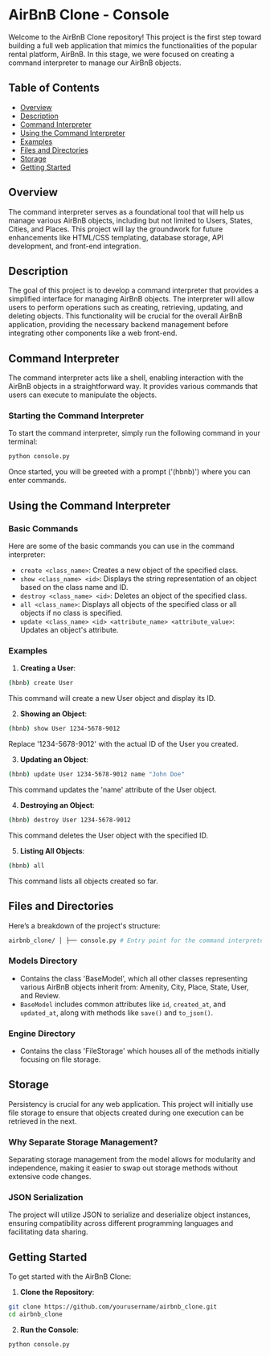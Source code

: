 # AirBnB Clone - Console

Welcome to the AirBnB Clone repository! This project is the first step toward building a full web application that mimics the functionalities of the popular rental platform, AirBnB. In this stage, we were focused on creating a command interpreter to manage our AirBnB objects.

## Table of Contents
- [Overview](#overview)
- [Description](#description)
- [Command Interpreter](#command-interpreter)
- [Using the Command Interpreter](#using-the-command-interpreter)
- [Examples](#examples)
- [Files and Directories](#files-and-directories)
- [Storage](#storage)
- [Getting Started](#getting-started)

## Overview

The command interpreter serves as a foundational tool that will help us manage various AirBnB objects, including but not limited to Users, States, Cities, and Places. This project will lay the groundwork for future enhancements like HTML/CSS templating, database storage, API development, and front-end integration.

## Description

The goal of this project is to develop a command interpreter that provides a simplified interface for managing AirBnB objects. The interpreter will allow users to perform operations such as creating, retrieving, updating, and deleting objects. This functionality will be crucial for the overall AirBnB application, providing the necessary backend management before integrating other components like a web front-end.

## Command Interpreter

The command interpreter acts like a shell, enabling interaction with the AirBnB objects in a straightforward way. It provides various commands that users can execute to manipulate the objects.

### Starting the Command Interpreter

To start the command interpreter, simply run the following command in your terminal:

```bash
python console.py
```
Once started, you will be greeted with a prompt ('(hbnb)') where you can enter commands.

## Using the Command Interpreter

### Basic Commands

Here are some of the basic commands you can use in the command interpreter:

- `create <class_name>`: Creates a new object of the specified class.
- `show <class_name> <id>`: Displays the string representation of an object based on the class name and ID.
- `destroy <class_name> <id>`: Deletes an object of the specified class.
- `all <class_name>`: Displays all objects of the specified class or all objects if no class is specified.
- `update <class_name> <id> <attribute_name> <attribute_value>`: Updates an object's attribute.

### Examples

1. **Creating a User**:
```bash
(hbnb) create User
```
This command will create a new User object and display its ID.

2. **Showing an Object**:
```bash
(hbnb) show User 1234-5678-9012
```
Replace '1234-5678-9012' with the actual ID of the User you created.

3. **Updating an Object**:
```bash
(hbnb) update User 1234-5678-9012 name "John Doe"
```
This command updates the 'name' attribute of the User object.

4. **Destroying an Object**:
```bash
(hbnb) destroy User 1234-5678-9012
```
This command deletes the User object with the specified ID.

5. **Listing All Objects**:
```bash
(hbnb) all
```
This command lists all objects created so far.

## Files and Directories

Here’s a breakdown of the project's structure:
```bash
airbnb_clone/ │ ├── console.py # Entry point for the command interpreter ├── models/ # Contains all classes used in the project │ ├── base_model.py # Base class for all models │ └── engine/ # Storage classes │ └── file_storage.py ├── tests/ # Unit tests for the project
```

### Models Directory

- Contains the class 'BaseModel', which all other classes representing various AirBnB objects inherit from: Amenity, City, Place, State, User, and Review.
- `BaseModel` includes common attributes like `id`, `created_at`, and `updated_at`, along with methods like `save()` and `to_json()`.

### Engine Directory

- Contains the class 'FileStorage' which houses all of the methods initially focusing on file storage.

## Storage

Persistency is crucial for any web application. This project will initially use file storage to ensure that objects created during one execution can be retrieved in the next.

### Why Separate Storage Management?

Separating storage management from the model allows for modularity and independence, making it easier to swap out storage methods without extensive code changes.

### JSON Serialization

The project will utilize JSON to serialize and deserialize object instances, ensuring compatibility across different programming languages and facilitating data sharing.

## Getting Started

To get started with the AirBnB Clone:

1. **Clone the Repository**:
```bash
git clone https://github.com/yourusername/airbnb_clone.git
cd airbnb_clone
```
2. **Run the Console**:
```bash
python console.py
```
